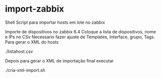 # import-zabbix
Shell Script para importar hosts em lote no zabbix

Importe de dispositivos no zabbix 6.4
Coloque a lista de dispositivos, nome e IPs no CSv
Necessario fazer ajuste de Templates, Interface, grupo, Tags.
Para gerar o XML do hosts

./listahost.csv

Depois para gerar o XML de importação final executar

./cria-xml-import.sh



